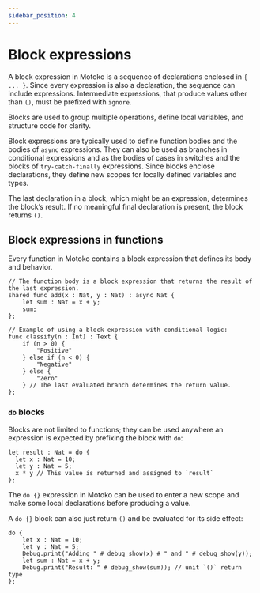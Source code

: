 ```yaml
---
sidebar_position: 4
---
```


# Block expressions

A block expression in Motoko is a sequence of declarations enclosed in `{ ... }`.
Since every expression is also a declaration, the sequence can include expressions.
Intermediate expressions, that produce values other than `()`, must be prefixed with `ignore`.

Blocks are used to group multiple operations, define local variables, and structure code for clarity.

Block expressions are typically used to define function bodies and the bodies of `async` expressions.
They can also be used as branches in conditional expressions and as the bodies of cases in switches and the blocks of `try-catch-finally` expressions.
Since blocks  enclose declarations, they define new scopes for locally defined variables and types.

The last declaration in a block, which might be an expression, determines the block’s result. If no meaningful final declaration is present, the block returns `()`.

## Block expressions in functions

Every function in Motoko contains a block expression that defines its body and behavior.

```motoko no-repl
// The function body is a block expression that returns the result of the last expression.
shared func add(x : Nat, y : Nat) : async Nat {
    let sum : Nat = x + y;
    sum;
};

// Example of using a block expression with conditional logic:
func classify(n : Int) : Text {
    if (n > 0) {
        "Positive"
    } else if (n < 0) {
        "Negative"
    } else {
        "Zero"
    } // The last evaluated branch determines the return value.
};
```

### `do` blocks

Blocks are not limited to functions; they can be used anywhere an expression is expected by prefixing the block with `do`:

```motoko no-repl
let result : Nat = do {
  let x : Nat = 10;
  let y : Nat = 5;
  x * y // This value is returned and assigned to `result`
};
```


The `do {}` expression in Motoko can be used to enter a new scope and make some local declarations before producing a value.


A `do {}` block can also just return `()` and be evaluated for its side effect:

```motoko no-repl
do {
    let x : Nat = 10;
    let y : Nat = 5;
    Debug.print("Adding " # debug_show(x) # " and " # debug_show(y));
    let sum : Nat = x + y;
    Debug.print("Result: " # debug_show(sum)); // unit `()` return type
};
```

